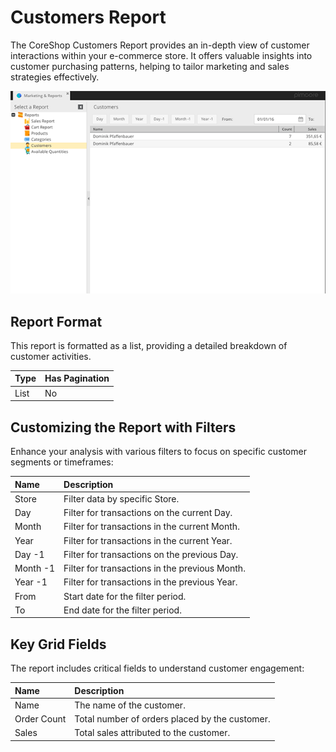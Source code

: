 # Customers Report

The CoreShop Customers Report provides an in-depth view of customer interactions within your e-commerce store. It offers valuable insights into customer purchasing patterns, helping to tailor marketing and sales strategies effectively.

![Customers Report](img/customers.png)

## Report Format

This report is formatted as a list, providing a detailed breakdown of customer activities.

| Type | Has Pagination |
|:-----|:--------------|
| List | No            |

## Customizing the Report with Filters

Enhance your analysis with various filters to focus on specific customer segments or timeframes:

| Name     | Description                                  |
|:---------|:---------------------------------------------|
| Store    | Filter data by specific Store.               |
| Day      | Filter for transactions on the current Day.  |
| Month    | Filter for transactions in the current Month.|
| Year     | Filter for transactions in the current Year. |
| Day -1   | Filter for transactions on the previous Day. |
| Month -1 | Filter for transactions in the previous Month.|
| Year -1  | Filter for transactions in the previous Year. |
| From     | Start date for the filter period.            |
| To       | End date for the filter period.              |

## Key Grid Fields

The report includes critical fields to understand customer engagement:

| Name        | Description                        |
|:------------|:-----------------------------------|
| Name        | The name of the customer.          |
| Order Count | Total number of orders placed by the customer. |
| Sales       | Total sales attributed to the customer. |
